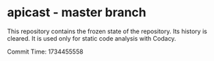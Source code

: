 # apicast - master branch

This repository contains the frozen state of the repository.
Its history is cleared. It is used only for static code
analysis with Codacy.

Commit Time: 1734455558